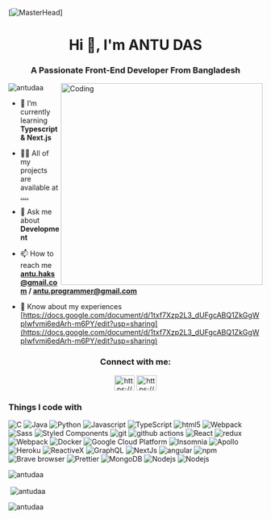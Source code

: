 [![MasterHead](https://camo.githubusercontent.com/20ba1b87416f6e74a4debebec7a695504eec286a3a0a082f8cc6063ab1353dbe/68747470733a2f2f6d69726f2e6d656469756d2e636f6d2f6d61782f313430302f302a4647443642557a7a5a7331564a4c75592e676966)]

<h1 align="center">Hi 👋, I'm ANTU DAS</h1>
<h3 align="center">A Passionate Front-End Developer From Bangladesh</h3>

<img align="right" alt="Coding" width="400" src="https://repository-images.githubusercontent.com/462900780/0a10af70-6cbf-46df-9071-0ff586a3b1d6">

<p align="left"> <img src="https://komarev.com/ghpvc/?username=antudaa&label=Profile%20views&color=0e75b6&style=flat" alt="antudaa" /> </p>

- 🌱 I’m currently learning **Typescript & Next.js**

- 👨‍💻 All of my projects are available at [....](https://github.com/antudaa?tab=repositories)

- 💬 Ask me about **Development**

- 📫 How to reach me **antu.haks@gmail.com / antu.programmer@gmail.com**

- 📄 Know about my experiences [https://docs.google.com/document/d/1txf7Xzp2L3_dUFgcABQ1ZkGgWpIwfvmi6edArh-m6PY/edit?usp=sharing](https://docs.google.com/document/d/1txf7Xzp2L3_dUFgcABQ1ZkGgWpIwfvmi6edArh-m6PY/edit?usp=sharing)

<h3 align="center">Connect with me:</h3>
<p align="center">
<a href="https://linkedin.com/in/https://www.linkedin.com/in/antu-antu/" target="blank"><img align="center" src="https://raw.githubusercontent.com/rahuldkjain/github-profile-readme-generator/master/src/images/icons/Social/linked-in-alt.svg" alt="https://www.linkedin.com/in/antu-antu/" height="30" width="40" /></a>
<a href="https://fb.com/https://www.facebook.com/antu.das.07" target="blank"><img align="center" src="https://raw.githubusercontent.com/rahuldkjain/github-profile-readme-generator/master/src/images/icons/Social/facebook.svg" alt="https://www.facebook.com/antu.das.07" height="30" width="40" /></a>
</p>

<h3>Things I code with</h3>
<p>
  <img alt="C" src="https://img.shields.io/badge/-C-8DD6F9?style=flat-square&logo=c&logoColor=white" /> 
  <img alt="Java" src="https://img.shields.io/badge/-Java-F9A03C?style=flat-square&logo=java&logoColor=white" /> 
  <img alt="Python" src="https://img.shields.io/badge/-Python-13aa52?style=flat-square&logo=python&logoColor=white" /> 
  <img alt="Javascript" src="https://img.shields.io/badge/-JavaScript-F7B93E?style=flat-square&logo=javascript&logoColor=white" /> 
  <img alt="TypeScript" src="https://img.shields.io/badge/-TypeScript-007ACC?style=flat-square&logo=typescript&logoColor=white" />
  <img alt="html5" src="https://img.shields.io/badge/-HTML5-E34F26?style=flat-square&logo=html5&logoColor=white" />
  <img alt="Webpack" src="https://img.shields.io/badge/-CSS3-8DD6F9?style=flat-square&logo=css3&logoColor=white" />
  <img alt="Sass" src="https://img.shields.io/badge/-Sass-CC6699?style=flat-square&logo=sass&logoColor=white" />
  <img alt="Styled Components" src="https://img.shields.io/badge/-Styled_Components-db7092?style=flat-square&logo=styled-components&logoColor=white" />
  <img alt="git" src="https://img.shields.io/badge/-Git-F05032?style=flat-square&logo=git&logoColor=white" />
  <img alt="github actions" src="https://img.shields.io/badge/-Github_Actions-2088FF?style=flat-square&logo=github-actions&logoColor=white" />
  <img alt="React" src="https://img.shields.io/badge/-React-45b8d8?style=flat-square&logo=react&logoColor=white" />
  <img alt="redux" src="https://img.shields.io/badge/-Redux-764ABC?style=flat-square&logo=redux&logoColor=white" />
  <img alt="Webpack" src="https://img.shields.io/badge/-Webpack-8DD6F9?style=flat-square&logo=webpack&logoColor=white" /> 
  <img alt="Docker" src="https://img.shields.io/badge/-Docker-46a2f1?style=flat-square&logo=docker&logoColor=white" />
  <img alt="Google Cloud Platform" src="https://img.shields.io/badge/-Google_Cloud_Platform-1a73e8?style=flat-square&logo=google-cloud&logoColor=white" />
  <img alt="Insomnia" src="https://img.shields.io/badge/-Insomnia-5849BE?style=flat-square&logo=insomnia&logoColor=white" />
  <img alt="Apollo" src="https://img.shields.io/badge/-Apollo%20GraphQL-311C87?style=flat-square&logo=apollo-graphql&logoColor=white" />
  <img alt="Heroku" src="https://img.shields.io/badge/-Heroku-430098?style=flat-square&logo=heroku&logoColor=white" />
  <img alt="ReactiveX" src="https://img.shields.io/badge/-RxJs-B7178C?style=flat-square&logo=reactivex&logoColor=white" />
  <img alt="GraphQL" src="https://img.shields.io/badge/-GraphQL-E10098?style=flat-square&logo=graphql&logoColor=white" />
  <img alt="NextJs" src="https://img.shields.io/badge/-NextJs-ea2845?style=flat-square&logo=nextdotjs&logoColor=white" />
  <img alt="angular" src="https://img.shields.io/badge/-Angular-DD0031?style=flat-square&logo=angular&logoColor=white" />
  <img alt="npm" src="https://img.shields.io/badge/-NPM-CB3837?style=flat-square&logo=npm&logoColor=white" />
  <img alt="Brave browser" src="https://img.shields.io/badge/-Brave_Browser-FB542B?style=flat-square&logo=brave&logoColor=white" />
  <img alt="Prettier" src="https://img.shields.io/badge/-Prettier-F7B93E?style=flat-square&logo=prettier&logoColor=white" />
  <img alt="MongoDB" src="https://img.shields.io/badge/-MongoDB-13aa52?style=flat-square&logo=mongodb&logoColor=white" />
  <img alt="Nodejs" src="https://img.shields.io/badge/-Nodejs-43853d?style=flat-square&logo=Node.js&logoColor=white" />
  <img alt="Nodejs" src="https://img.shields.io/badge/-Expressjs-white?style=flat-square&logo=express&logoColor=black" />
</p>

<p><img align="center" src="https://github-readme-stats.vercel.app/api/top-langs?username=antudaa&show_icons=true&locale=en&layout=compact" alt="antudaa" /></p>

<p>&nbsp;<img align="center" src="https://github-readme-stats.vercel.app/api?username=antudaa&show_icons=true&locale=en" alt="antudaa" /></p>

<p><img align="center" src="https://github-readme-streak-stats.herokuapp.com/?user=antudaa&" alt="antudaa" /></p>

